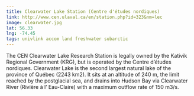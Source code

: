 ```yaml
---
title: Clearwater Lake Station (Centre d'études nordiques)
link: http://www.cen.ulaval.ca/en/station.php?id=323&nm=lec
image: clearwater.jpg
lat: 56.33
lng: -74.45
tags: univlink accom land freshwater subarctic
---
```


The CEN Clearwater Lake Research Station is legally owned by the Kativik Regional Government (KRG), but is operated by
the Centre d’études nordiques. Clearwater Lake is the second largest natural lake of the province of Québec (2243 km2).
It sits at an altitude of 240 m, the limit reached by the postglacial sea, and drains into Hudson Bay via Clearwater
River (Rivière à l’ Eau-Claire) with a maximum outflow rate of 150 m3/s.
